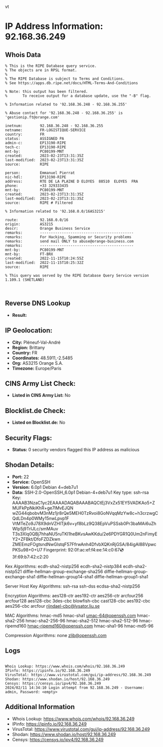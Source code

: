 vt
# IP Address Information: 92.168.36.249

## Whois Data
```
% This is the RIPE Database query service.
% The objects are in RPSL format.
%
% The RIPE Database is subject to Terms and Conditions.
% See https://apps.db.ripe.net/docs/HTML-Terms-And-Conditions

% Note: this output has been filtered.
%       To receive output for a database update, use the "-B" flag.

% Information related to '92.168.36.248 - 92.168.36.255'

% Abuse contact for '92.168.36.248 - 92.168.36.255' is 'gestionip.ft@orange.com'

inetnum:        92.168.36.248 - 92.168.36.255
netname:        FR-LOGISTIQUE-SERVICE
country:        FR
status:         ASSIGNED PA
admin-c:        EP13190-RIPE
tech-c:         EP13190-RIPE
mnt-by:         PC80199-MNT
created:        2023-02-23T13:31:35Z
last-modified:  2023-02-23T13:31:35Z
source:         RIPE

person:         Emmanuel Pierrat
nic-hdl:        EP13190-RIPE
address:        RTE DE LA PLAINE D ELOYES  88510  ELOYES  FRA
phone:          +33 329333435
mnt-by:         PC80199-MNT
created:        2023-02-23T13:31:35Z
last-modified:  2023-02-23T13:31:35Z
source:         RIPE # Filtered

% Information related to '92.168.0.0/16AS3215'

route:          92.168.0.0/16
origin:         AS3215
descr:          Orange Business Service
remarks:        -------------------------------------------
remarks:        For Hacking, Spamming or Security problems
remarks:        send mail ONLY to abuse@orange-business.com
remarks:        -------------------------------------------
mnt-by:         PC80199-MNT
mnt-by:         FT-BRX
created:        2022-11-15T10:24:55Z
last-modified:  2022-11-15T10:25:32Z
source:         RIPE

% This query was served by the RIPE Database Query Service version 1.109.1 (SHETLAND)



```
## Reverse DNS Lookup
- **Result:** 

## IP Geolocation:
- **City:** Pléneuf-Val-André
- **Region:** Brittany
- **Country:** FR
- **Coordinates:** 48.5911,-2.5485
- **Org:** AS3215 Orange S.A.
- **Timezone:** Europe/Paris

## CINS Army List Check:
- **Listed in CINS Army List:** 
No

## Blocklist.de Check:
- **Listed on Blocklist.de:** 
No

## Security Flags:
- **Status:** 0 security vendors flagged this IP address as malicious

## Shodan Details:
- **Port:** 22
- **Service:** OpenSSH
- **Version:** 6.0p1 Debian 4+deb7u1
- **Data:** SSH-2.0-OpenSSH_6.0p1 Debian-4+deb7u1
Key type: ssh-rsa
Key: AAAAB3NzaC1yc2EAAAADAQABAAABAQCtEj3VxZx51EY5VADKAo5+ZMUFkPpNkiKhR+ge7lMvEJQN
wZG44qbobvM3nMz1jr8rQe5MEH0TzRvoi8GoNVqqMzYw8c+h3crzwgCQdLDn4p0WMy15nwLpvp1F
VtMTeZo9J78X9dnVZHlTjk6v+yf8bLz9Q38EpVuPSSsb0Pr3baMAi6uZhWIp5j9TrlJLc/smMAuv
T3s3XIq0QBj7hhaNU5ruTKI1heBKvsAwKKdu/2e6PDYGR1Q0Um2nFimyEY2+ZFBkt/DfoFZDZkwn
ZMEEmzFOgtsndNwGlstqF57FfrwAnh4DfvbXQKnRjGSA/84igAI88VpwcPKSu98+0+U7
Fingerprint: 92:0f:ac:ef:f4:ee:14:c0:67:cd:3f:69:b7:42:c2:20

Kex Algorithms:
	ecdh-sha2-nistp256
	ecdh-sha2-nistp384
	ecdh-sha2-nistp521
	diffie-hellman-group-exchange-sha256
	diffie-hellman-group-exchange-sha1
	diffie-hellman-group14-sha1
	diffie-hellman-group1-sha1

Server Host Key Algorithms:
	ssh-rsa
	ssh-dss
	ecdsa-sha2-nistp256

Encryption Algorithms:
	aes128-ctr
	aes192-ctr
	aes256-ctr
	arcfour256
	arcfour128
	aes128-cbc
	3des-cbc
	blowfish-cbc
	cast128-cbc
	aes192-cbc
	aes256-cbc
	arcfour
	rijndael-cbc@lysator.liu.se

MAC Algorithms:
	hmac-md5
	hmac-sha1
	umac-64@openssh.com
	hmac-sha2-256
	hmac-sha2-256-96
	hmac-sha2-512
	hmac-sha2-512-96
	hmac-ripemd160
	hmac-ripemd160@openssh.com
	hmac-sha1-96
	hmac-md5-96

Compression Algorithms:
	none
	zlib@openssh.com


## Logs
```

Whois Lookup: https://www.whois.com/whois/92.168.36.249
IPinfo: https://ipinfo.io/92.168.36.249
VirusTotal: https://www.virustotal.com/gui/ip-address/92.168.36.249
Shodan: https://www.shodan.io/host/92.168.36.249
Censys: https://censys.io/ipv4/92.168.36.249
2024/02/11 14:34:10 Login attempt from 92.168.36.249 - Username: admin, Password: <empty>

```
## Additional Information
- Whois Lookup: https://www.whois.com/whois/92.168.36.249
- IPinfo: https://ipinfo.io/92.168.36.249
- VirusTotal: https://www.virustotal.com/gui/ip-address/92.168.36.249
- Shodan: https://www.shodan.io/host/92.168.36.249
- Censys: https://censys.io/ipv4/92.168.36.249

